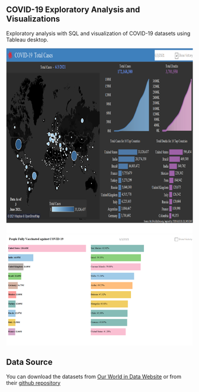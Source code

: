 ## **COVID-19 Exploratory Analysis and Visualizations**
Exploratory analysis with SQL and visualization of COVID-19 datasets using Tableau desktop.

[<img src="COVID-19-Total-Cases.png" width="800" height="500"/>](https://public.tableau.com/app/profile/fernand.b.eloundou/viz/TableauCOVIDCases/COVID-19TotalCases)
[<img src="People_Fully_Vaccinated_against_COVID-19.png" width="600" height="300"/>](https://public.tableau.com/app/profile/fernand.b.eloundou/viz/PeopleFullyVaccinatedagainstCOVID-19/COVID-19Vaccination)


## **Data Source**
You can download the datasets from [Our World in Data Website](https://ourworldindata.org/covid-deaths)
or from their [github repository](https://github.com/owid/covid-19-data)
